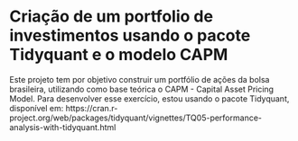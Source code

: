 # Criação de um portfolio de investimentos usando o pacote Tidyquant e o modelo CAPM

<p>Este projeto tem por objetivo construir um portfólio de ações da bolsa brasileira, utilizando como base teórica o CAPM - Capital Asset Pricing Model.
Para desenvolver esse exercício, estou usando o pacote Tidyquant, disponível em:
https://cran.r-project.org/web/packages/tidyquant/vignettes/TQ05-performance-analysis-with-tidyquant.html
</p>

